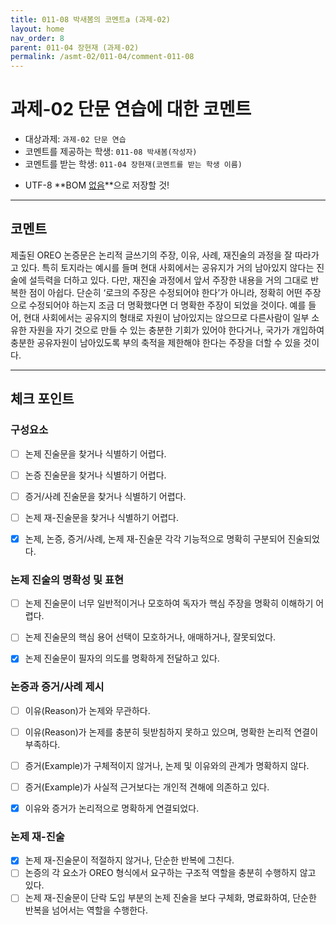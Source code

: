 ```yaml
---
title: 011-08 박새봄의 코멘트a (과제-02) 
layout: home
nav_order: 8
parent: 011-04 장현재 (과제-02)
permalink: /asmt-02/011-04/comment-011-08
---
```



# 과제-02 단문 연습에 대한 코멘트


- 대상과제: `과제-02 단문 연습`
- 코멘트를 제공하는 학생: `011-08 박새봄(작성자)` 
- 코멘트를 받는 학생: `011-04 장현재(코멘트를 받는 학생 이름)` 

* UTF-8 **BOM <ins>없음</ins>**으로 저장할 것!

---


## 코멘트


제출된 OREO 논증문은 논리적 글쓰기의 주장, 이유, 사례, 재진술의 과정을 잘 따라가고 있다. 특히 토지라는 예시를 들며 현대 사회에서는 공유지가 거의 남아있지 않다는 진술에 설득력을 더하고 있다. 다만, 재진술 과정에서 앞서 주장한 내용을 거의 그대로 반복한 점이 아쉽다. 단순히 ‘로크의 주장은 수정되어야 한다’가 아니라, 정확히 어떤 주장으로 수정되어야 하는지 조금 더 명확했다면 더 명확한 주장이 되었을 것이다. 예를 들어, 현대 사회에서는 공유지의 형태로 자원이 남아있지는 않으므로 다른사람이 일부 소유한 자원을 자기 것으로 만들 수 있는 충분한 기회가 있어야 한다거나, 국가가 개입하여 충분한 공유자원이 남아있도록 부의 축적을 제한해야 한다는 주장을 더할 수 있을 것이다. 


---


## 체크 포인트


### **구성요소**
- [ ] 논제 진술문을 찾거나 식별하기 어렵다.
- [ ] 논증 진술문을 찾거나 식별하기 어렵다.
- [ ] 증거/사례 진술문을 찾거나 식별하기 어렵다.
- [ ] 논제 재-진술문을 찾거나 식별하기 어렵다.
- [X] 논제, 논증, 증거/사례, 논제 재-진술문 각각 기능적으로 명확히 구분되어 진술되었다.


### **논제 진술의 명확성 및 표현**  
- [ ] 논제 진술문이 너무 일반적이거나 모호하여 독자가 핵심 주장을 명확히 이해하기 어렵다.  
- [ ] 논제 진술문의 핵심 용어 선택이 모호하거나, 애매하거나, 잘못되었다.  
- [X] 논제 진술문이 필자의 의도를 명확하게 전달하고 있다.  


### **논증과 증거/사례 제시**  
- [ ] 이유(Reason)가 논제와 무관하다.
- [ ] 이유(Reason)가 논제를 충분히 뒷받침하지 못하고 있으며, 명확한 논리적 연결이 부족하다.  
- [ ] 증거(Example)가 구체적이지 않거나, 논제 및 이유와의 관계가 명확하지 않다. 
- [ ] 증거(Example)가 사실적 근거보다는 개인적 견해에 의존하고 있다.  
- [X] 이유와 증거가 논리적으로 명확하게 연결되었다.  


### **논제 재-진술**  
- [X] 논제 재-진술문이 적절하지 않거나, 단순한 반복에 그친다.   
- [ ] 논증의 각 요소가 OREO 형식에서 요구하는 구조적 역할을 충분히 수행하지 않고 있다.  
- [ ] 논제 재-진술문이 단락 도입 부분의 논제 진술을 보다 구체화, 명료화하여, 단순한 반복을 넘어서는 역할을 수행한다.
